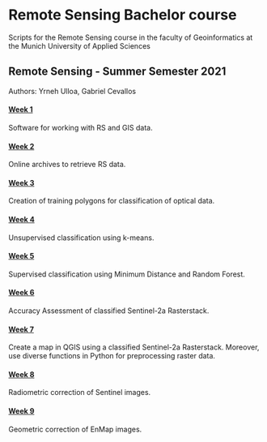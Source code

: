 # Remote Sensing Bachelor course
Scripts for the Remote Sensing course in the faculty of Geoinformatics at the Munich University of Applied Sciences

## Remote Sensing - Summer Semester 2021
Authors: Yrneh Ulloa, Gabriel Cevallos

#### [Week 1](https://mybinder.org/v2/gh/yzut-ydv/geoinformatics_hm/HEAD?filepath=jupyter_notebooks%2Fpractice1_fe1.ipynb)
Software for working with RS and GIS data. 

#### [Week 2](https://mybinder.org/v2/gh/yzut-ydv/geoinformatics_hm/HEAD?filepath=jupyter_notebooks%2Fpractice2_fe1.ipynb)
Online archives to retrieve RS data.

#### [Week 3](https://mybinder.org/v2/gh/yzut-ydv/geoinformatics_hm/HEAD?filepath=jupyter_notebooks%2Fpractice3_fe1.ipynb)
Creation of training polygons for classification of optical data.

#### [Week 4](https://github.com/yzut-ydv/Remote_sensing_HM/blob/master/jupyter_notebooks/practice4_fe1.ipynb)
Unsupervised classification using k-means.

#### [Week 5](https://github.com/yzut-ydv/Remote_sensing_HM/blob/master/jupyter_notebooks/practice5_fe1.ipynb)
Supervised classification using Minimum Distance and Random Forest.

#### [Week 6](https://github.com/yzut-ydv/Remote_sensing_HM/blob/master/jupyter_notebooks/practice6_fe1.ipynb)
Accuracy Assessment of classified Sentinel-2a Rasterstack.

#### [Week 7](https://mybinder.org/v2/gh/yzut-ydv/geoinformatics_hm/HEAD?filepath=jupyter_notebooks%2Fpractice7_fe1.ipynb)
Create a map in QGIS using a classified Sentinel-2a Rasterstack. Moreover, use diverse functions in Python for preprocessing raster data.

#### [Week 8](https://mybinder.org/v2/gh/yzut-ydv/geoinformatics_hm/HEAD?filepath=jupyter_notebooks%2Fpractice8_fe1.ipynb)
Radiometric correction of Sentinel images. 

#### [Week 9](https://mybinder.org/v2/gh/yzut-ydv/geoinformatics_hm/HEAD?filepath=jupyter_notebooks%2Fpractice9_fe1.ipynb)
Geometric correction of EnMap images. 
